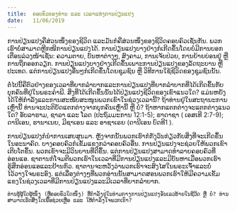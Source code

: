 ```yaml
---
title:  ຄອບຄົວຂອງທ່ານ ແລະ ເວລາແຫ່ງການປ່ຽນແປງ
date:   11/06/2019
---
```


ການປ່ຽນແປງຄືສ່ວນໜຶ່ງຂອງຊີວິດ ແລະມັນກໍຄືສ່ວນໜຶ່ງຂອງຊີວິດຄອບຄົວເຊັ່ນກັນ. ພວກເຮົາບໍ່ສາມາດຫຼີກໜີການປ່ຽນແປງໄດ້. ການປ່ຽນແປງບາງຢ່າງກໍເກີດຂຶ້ນໂດຍບໍ່ມີການບອກເຕືອນລ່ວງໜ້າເຊັ່ນ: ຄວາມຕາຍ, ບັນຫາຕ່າງໆ, ສົງຄາມ, ການເຈັບປ່ວຍ, ການຍ້າຍບ່ອນຢູ່ ຫຼື ການຖືກອອກວຽກ. ການປ່ຽນແປງບາງຢ່າງເກີດຂຶ້ນເພາະການປ່ຽນແປງຂອງລັດຖະບານ ຫຼື ປະເທດ. ແຕ່ການປ່ຽນແປງອື່ນໆກໍເກີດຂຶ້ນໂດຍຊຸມຊົນ ຫຼື ວິທີການໃຊ້ຊີວິດຂອງຊຸມຊົນນັ້ນ. 

ຕໍ່ໄປນີ້ຄືຕົວຢ່າງຂອງເວລາທີ່ຍາກລໍາບາກແລະການປ່ຽນແປງທີ່ຍາກລໍາບາກທີ່ໄດ້ເກີດຂຶ້ນກັບບຸກຄົນທີ່ຢູ່ໃນພຣະຄໍາພີ. ສິ່ງທີ່ໄດ້ເກີດຂຶ້ນນັ້ນໄດ້ປ່ຽນແປງຊີວິດຂອງເຂົາແນວໃດ? ແມ່ນຫຍັງໄດ້ໃຫ້ກໍາລັງແລະການສະໜັບສະໜູນພວກເຂົາໃນຊ່ວງເວລານີ້? ຖ້າທ່ານຢູ່ໃນສະຖານະການເຫຼົ່ານີ້ ທ່ານຈະປະຕິບັດແຕກຕ່າງຈາກບຸກຄົນເຫຼົ່ານີ້ ຫຼື ບໍ່? ຖ້າຫາກແຕກຕ່າງຈະແຕກຕ່າງແນວໃດ? ອັບລາຮາມ, ຊາລາ ແລະ ໂລດ (ປະຖົມມະການ 12:1-5); ຮາດາຊາ ( ເອສເທີ 2:7-9); ດານີເອນ, ຮານາເນຍ, ມີຊາເອນ ແລະ ອາຊາເຣຍ (ດານີເອນ ບົດທີ1 ). 

ການປ່ຽນແປງກໍນໍາການເສຍສູນມາ. ຫຼັງຈາກນັ້ນພວກເຮົາກໍກັງວົນກ່ຽວກັບສິ່ງທີ່ຈະເກີດຂຶ້ນໃນອະນາຄົດ. ບາງຄອບຄົວກໍເຂັ້ມແຂງກວ່າຄອບຄົວອື່ນ. ການປ່ຽນແປງຈະຊ່ວຍໃຫ້ພວກເຂົາເຕີບໂຕຂຶ້ນ. ພວກເຂົາຈະມີວິນຍານທີ່ດີຂຶ້ນ. ແຕ່ການປ່ຽນແປງສາມາດທໍາລາຍຄອບຄົວທີ່ອ່ອນແອ. ຊາຕານກໍໂຈມຕີພວກເຮົາໃນເວລາທີ່ມີການປ່ຽນແປງແລະມີບັນຫາເມື່ອພວກເຮົາຮູ້ສຶກອ່ອນແອແລະຢ້ານກົວ. ຊາຕານຈະຫວັງວ່າພວກເຮົາຈະສົງໄສໃນພຣະເຈົ້າແລະບໍ່ໄວ້ວາງໃຈພຣະອົງ. ແຕ່ເລື່ອງຕ່າງໆທີ່ພວກອ່ານນັ້ນສາມາດສອນພວກເຮົາໃຫ້ມີຄວາມເຂັ້ມແຂງໃນຊ່ວງເວລາທີ່ມີການປ່ຽນແປງແລະມີເວລາທີ່ຍາກລໍາບາກ. 

`ທ່ານຮູ້ຜູ້ໃດຜູ້ໜຶ່ງ (ຫຼືຄອບຄົວໃດໜຶ່ງ) ທີ່ກໍາລັງຢູ່ໃນທ່າມກາງການປ່ຽນແປງອັນເລວຮ້າຍໃນຊີວິດ ຫຼື ບໍ່? ທ່ານສາມາດເຮັດສິ່ງໃດເພື່ອຊ່ວຍເຫຼືອ ແລະ ໃຫ້ກໍາລັງໃຈພວກເຂົາ?`